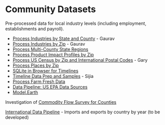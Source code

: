 # Community Datasets

Pre-processed data for local industry levels (including employment, establishments and payroll).

- [Process Industries by State and County](process/python/bea) - Gaurav
- [Process Industries by Zip](process/naics/) - Gaurav
- [Process Multi-County State Regions](us/edd/)
- [Process Product Impact Profiles by Zip](/io/template/feed/)
- [Process US Census by Zip and International Postal Codes](/zip/io/#zip=10001) - Gary
- [Process Places by Zip](/places)
- [SQLite in Browser for Timelines](/data-pipeline/timelines/sqlite/)
- [Timeline Data Prep and Samples](/data-pipeline/timelines/prep/all/) - Sijia
- [Process Farm Fresh Data](process/python/farmfresh/)
- [Data Pipeline: US EPA Data Sources](/data-pipeline/)
- [Model.Earth](https://model.earth)
<!-- [Imputation for NAICS Using Machine Learning](/machine-learning/)-->
Investigation of [Commodity Flow Survey for Counties](https://github.com/modelearth/commodity-flow-survey)

[International Data Pipeline](../data-pipeline/international) - Imports and exports by country by year (to be developed)  

<!--   
[Zipcode files with employment levels](https://github.com/modelearth/community-data/tree/master/us/zipcodes/naics) - Includes nunber of Establishments and Employees 
-->